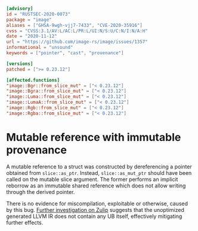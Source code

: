 ```toml
[advisory]
id = "RUSTSEC-2020-0073"
package = "image"
aliases = ["GHSA-9wgh-vjj7-7433", "CVE-2020-35916"]
cvss = "CVSS:3.1/AV:L/AC:L/PR:L/UI:N/S:U/C:N/I:N/A:H"
date = "2020-11-12"
url = "https://github.com/image-rs/image/issues/1357"
informational = "unsound"
keywords = ["pointer", "cast", "provenance"]

[versions]
patched = [">= 0.23.12"]

[affected.functions]
"image::Bgr::from_slice_mut" = ["< 0.23.12"]
"image::Bgra::from_slice_mut" = ["< 0.23.12"]
"image::Luma::from_slice_mut" = ["< 0.23.12"]
"image::LumaA::from_slice_mut" = ["< 0.23.12"]
"image::Rgb::from_slice_mut" = ["< 0.23.12"]
"image::Rgba::from_slice_mut" = ["< 0.23.12"]
```

# Mutable reference with immutable provenance

A mutable reference to a struct was constructed by dereferencing a pointer
obtained from `slice::as_ptr`. Instead, `slice::as_mut_ptr` should have been
called on the mutable slice argument. The former performs an implicit reborrow
as an immutable shared reference which does not allow writing through the
derived pointer.

There is no evidence for miscompilation, exploitable or otherwise, caused by
this bug. [Further investigation on Zulip][Zulip] suggests that the unoptimized
generated LLVM IR does not contain any UB itself, effectively mitigating
further effects.

[Zulip]: https://rust-lang.zulipchat.com/#narrow/stream/146229-wg-secure-code/topic/Implications.20of.20using.20.60slice.3A.3Aas_ptr.60.20for.20mutable.20access/near/216499472
